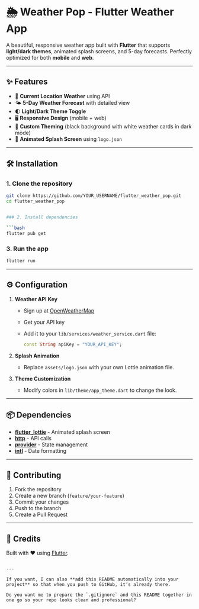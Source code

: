# 🌦️ Weather Pop - Flutter Weather App

A beautiful, responsive weather app built with **Flutter** that supports **light/dark themes**, animated splash screens, and 5-day forecasts. Perfectly optimized for both **mobile** and **web**.

---

## ✨ Features
- 📍 **Current Location Weather** using API
- 🌤 **5-Day Weather Forecast** with detailed view
- 🌓 **Light/Dark Theme Toggle**
- 🖥 **Responsive Design** (mobile + web)
- 🎨 **Custom Theming** (black background with white weather cards in dark mode)
- 🚀 **Animated Splash Screen** using `logo.json`

---

## 🛠️ Installation

### 1. Clone the repository
```bash
git clone https://github.com/YOUR_USERNAME/flutter_weather_pop.git
cd flutter_weather_pop


### 2. Install dependencies

```bash
flutter pub get
```

### 3. Run the app

```bash
flutter run
```

---

## ⚙️ Configuration

1. **Weather API Key**

   * Sign up at [OpenWeatherMap](https://openweathermap.org/api)
   * Get your API key
   * Add it to your `lib/services/weather_service.dart` file:

     ```dart
     const String apiKey = "YOUR_API_KEY";
     ```

2. **Splash Animation**

   * Replace `assets/logo.json` with your own Lottie animation file.

3. **Theme Customization**

   * Modify colors in `lib/theme/app_theme.dart` to change the look.

---

## 📦 Dependencies

* **[flutter\_lottie](https://pub.dev/packages/lottie)** - Animated splash screen
* **[http](https://pub.dev/packages/http)** - API calls
* **[provider](https://pub.dev/packages/provider)** - State management
* **[intl](https://pub.dev/packages/intl)** - Date formatting

---

## 🤝 Contributing

1. Fork the repository
2. Create a new branch (`feature/your-feature`)
3. Commit your changes
4. Push to the branch
5. Create a Pull Request


---

## 💙 Credits

Built with ❤️ using [Flutter](https://flutter.dev).

```

---

If you want, I can also **add this README automatically into your project** so that when you push to GitHub, it’s already there.  

Do you want me to prepare the `.gitignore` and this README together in one go so your repo looks clean and professional?
```
